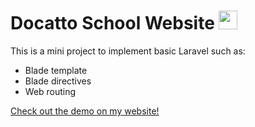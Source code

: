 # Docatto School Website <img src="https://media.giphy.com/media/vFKqnCdLPNOKc/giphy.gif" width="30" height="30" />

<!-- --- -->

This is a mini project to implement basic Laravel such as:
- Blade template
- Blade directives
- Web routing

[Check out the demo on my website!](https://vitopm.com/wp/docatto/)